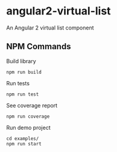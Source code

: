 # angular2-virtual-list

An Angular 2 virtual list component

## NPM Commands

Build library
```
npm run build
```

Run tests
```
npm run test
```

See coverage report
```
npm run coverage
```

Run demo project
```
cd examples/
npm run start
```
